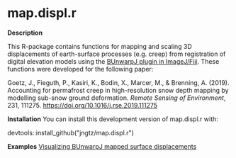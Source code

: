 # map.displ.r

**Description**

This R-package contains functions for mapping and scaling 3D displacements of earth-surface processes (e.g. creep) from registration of digital elevation models using the [BUnwarpJ plugin in ImageJ/Fiji](https://imagej.net/BUnwarpJ). These functions were developed for the following paper:

Goetz, J., Fieguth, P., Kasiri, K., Bodin, X., Marcer, M., & Brenning, A. (2019). Accounting for permafrost creep in high-resolution snow depth mapping by modelling sub-snow ground deformation. *Remote Sensing of Environment*, 231, 111275. https://doi.org/10.1016/j.rse.2019.111275


**Installation**
You can install this development version of map.displ.r with:

devtools::install_github("jngtz/map.displ.r")

**Examples**
[Visualizing BUnwarpJ mapped surface displacements](https://github.com.io/jngtz/map.displ.r/docs/2_Visualizing_surface_displacements.html)
